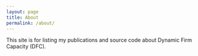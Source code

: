 ```yaml
---
layout: page
title: About
permalink: /about/
---
```


This site is for listing my publications and source code about Dynamic Firm Capacity (DFC).
